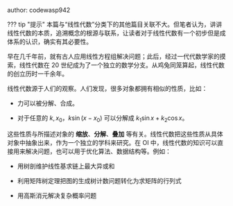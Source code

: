 author: codewasp942

??? tip "提示"
    本篇与“线性代数”分类下的其他篇目关联不大。但笔者认为，讲讲线性代数的本质，追溯概念的根源与联系，让读者对于线性代数有一个初步但是成体系的认识，确实有其必要性。

早在几千年前，就有古人应用线性方程组解决问题；此后，经过一代代数学家的摸索，线性代数在 20 世纪成为了一个独立的数学分支。从鸡兔同笼算起，线性代数的创立历时一千余年。

线性代数源于人们的观察。人们发现，很多对象都拥有相似的性质，比如：

+ 力可以被分解、合成。

+ 对于任意的 $k,x_0$，$k \sin (x-x_0)$ 可以分解成 $k_1\sin x + k_2\cos x$。

这些性质与所描述对象的 **缩放**、**分解**、**叠加** 等有关。线性代数把这些性质从具体对象中抽象出来，作为一个独立的学科来研究。在 OI 中，线性代数的知识可以直接用来解决问题，也可以用于优化算法、数据结构等。例如：

+ 用树剖维护线性基求链上最大异或和

+ 利用矩阵树定理把图的生成树计数问题转化为求矩阵的行列式

+ 用高斯消元解决复杂概率问题
